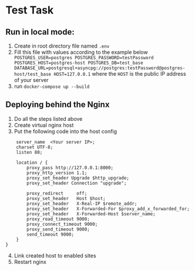 # Test Task

## Run in local mode:
1. Create in root directory file named `.env`
2. Fill this file with values according to the example below
``
POSTGRES_USER=postgres
POSTGRES_PASSWORD=testPassword
POSTGRES_HOST=postgres-host
POSTGRES_DB=test_base
DATABASE_URL=postgresql+asyncpg://postgres:testPassword@postgres-host/test_base
HOST=127.0.0.1``
where the `HOST` is the public IP address of your server
3. run `docker-compose up --build`

## Deploying behind the Nginx

1. Do all the steps listed above
2. Create virtual nginx host
3. Put the following code into the host config
```server {
    server_name  <Your server IP>;
    charset UTF-8;
    listen 80;

    location / {
        proxy_pass http://127.0.0.1:8000;
        proxy_http_version 1.1;
        proxy_set_header Upgrade $http_upgrade;
        proxy_set_header Connection "upgrade";

        proxy_redirect     off;
        proxy_set_header   Host $host;
        proxy_set_header   X-Real-IP $remote_addr;
        proxy_set_header   X-Forwarded-For $proxy_add_x_forwarded_for;
        proxy_set_header   X-Forwarded-Host $server_name;
        proxy_read_timeout 9000;
        proxy_connect_timeout 9000;
        proxy_send_timeout 9000;
        send_timeout 9000;
    }
}
```
4. Link created host to enabled sites
5. Restart nginx
